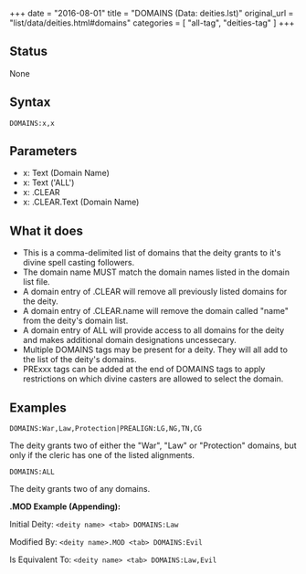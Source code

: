 +++
date = "2016-08-01"
title = "DOMAINS (Data: deities.lst)"
original_url = "list/data/deities.html#domains"
categories = [ "all-tag", "deities-tag" ]
+++

## Status

None

## Syntax

`DOMAINS:x,x`

## Parameters

-   x: Text (Domain Name)
-   x: Text ('ALL')
-   x: .CLEAR
-   x: .CLEAR.Text (Domain Name)



What it does
------------

-   This is a comma-delimited list of domains that the deity grants to
    it's divine spell casting followers.
-   The domain name MUST match the domain names listed in the domain
    list file.
-   A domain entry of .CLEAR will remove all previously listed domains
    for the deity.
-   A domain entry of .CLEAR.name will remove the domain called "name"
    from the deity's domain list.
-   A domain entry of ALL will provide access to all domains for the
    deity and makes additional domain designations uncessecary.
-   Multiple DOMAINS tags may be present for a deity. They will all add
    to the list of the deity's domains.
-   PRExxx tags can be added at the end of DOMAINS tags to apply
    restrictions on which divine casters are allowed to select
    the domain.

Examples
--------

`DOMAINS:War,Law,Protection|PREALIGN:LG,NG,TN,CG`

The deity grants two of either the "War", "Law" or "Protection" domains,
but only if the cleric has one of the listed alignments.

`DOMAINS:ALL`

The deity grants two of any domains.

**.MOD Example (Appending):**

Initial Deity: `<deity name> <tab> DOMAINS:Law`

Modified By: `<deity name>.MOD <tab> DOMAINS:Evil`

Is Equivalent To: `<deity name> <tab> DOMAINS:Law,Evil`

